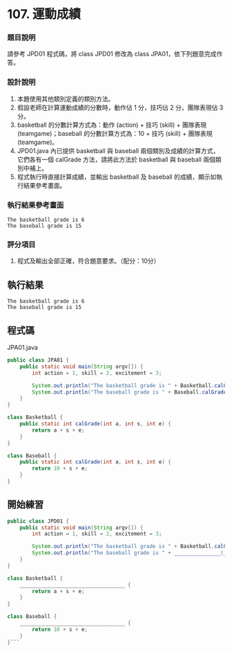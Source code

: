 # 107. 運動成績

### 題目說明 ###

請參考 JPD01 程式碼，將 class JPD01 修改為 class JPA01，依下列題意完成作答。

### 設計說明 ###

1. 本題使用其他類別定義的類別方法。
2. 假設老師在計算運動成績的分數時，動作佔 1 分，技巧佔 2 分，團隊表現佔 3 分。 
3. basketball 的分數計算方式為：動作 (action) + 技巧 (skill) + 團隊表現 (teamgame)；baseball 的分數計算方式為：10 + 技巧 (skill) + 團隊表現 (teamgame)。 
4. JPD01.java 內已提供 basketball 與 baseball 兩個類別及成績的計算方式，它們各有一個 calGrade 方法，請將此方法於 basketball 與 baseball 兩個類別中補上。 
5. 程式執行時直接計算成績，並輸出 basketball 及 baseball 的成績，顯示如執行結果參考畫面。

### 執行結果參考畫面 ###

    The basketball grade is 6
    The baseball grade is 15

### 評分項目 ###

1. 程式及輸出全部正確，符合題意要求。（配分：10分）

## 執行結果

```
The basketball grade is 6
The baseball grade is 15

```

## 程式碼

JPA01.java

```java
public class JPA01 {
    public static void main(String argv[]) {
        int action = 1, skill = 2, excitement = 3;

        System.out.println("The basketball grade is " + Basketball.calGrade(action, skill, excitement));
        System.out.println("The baseball grade is " + Baseball.calGrade(action, skill, excitement));
    }
}

class Basketball {
    public static int calGrade(int a, int s, int e) {
        return a + s + e;
    }
}

class Baseball {
    public static int calGrade(int a, int s, int e) {
        return 10 + s + e;
    }
}

```

## 開始練習

```java
public class JPD01 {
    public static void main(String argv[]) {
        int action = 1, skill = 2, excitement = 3;

        System.out.println("The basketball grade is " + Basketball.calGrade(_____________________));
        System.out.println("The baseball grade is " + _______________(________________________));
    }
}

class Basketball {
    __________________________________ {
        return a + s + e;
    }
}

class Baseball {
    __________________________________ {
        return 10 + s + e;
    }
}```
